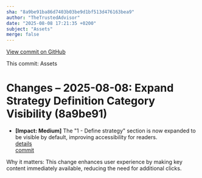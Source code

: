 ```yaml
---
sha: "8a9be91ba86d7403b03be9d1bf513d476163bea9"
author: "TheTrustedAdvisor"
date: "2025-08-08 17:21:35 +0200"
subject: "Assets"
merge: false
---
```


[View commit on GitHub](https://github.com/TheTrustedAdvisor/FabricAdoptionFramework/commit/8a9be91ba86d7403b03be9d1bf513d476163bea9)

This commit: Assets

# Changes – 2025-08-08: Expand Strategy Definition Category Visibility (8a9be91)

- **[Impact: Medium]** The "1 - Define strategy" section is now expanded to be visible by default, improving accessibility for readers.  
   [details](/docs/about/changes/2025-08-08-assets)  
   [commit](https://github.com/TheTrustedAdvisor/FabricAdoptionFramework/commit/8a9be91ba86d7403b03be9d1bf513d476163bea9)  

Why it matters: This change enhances user experience by making key content immediately available, reducing the need for additional clicks.

